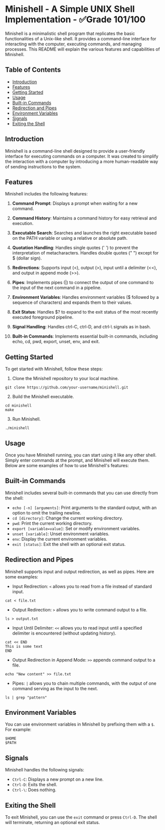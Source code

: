 # Minishell - A Simple UNIX Shell Implementation - ✅Grade 101/100

Minishell is a minimalistic shell program that replicates the basic functionalities of a Unix-like shell. It provides a command-line interface for interacting with the computer, executing commands, and managing processes. This README will explain the various features and capabilities of Minishell.

## Table of Contents

- [Introduction](#introduction)
- [Features](#features)
- [Getting Started](#getting-started)
- [Usage](#usage)
- [Built-in Commands](#built-in-commands)
- [Redirection and Pipes](#redirection-and-pipes)
- [Environment Variables](#environment-variables)
- [Signals](#signals)
- [Exiting the Shell](#exiting-the-shell)

## Introduction

Minishell is a command-line shell designed to provide a user-friendly interface for executing commands on a computer. It was created to simplify the interaction with a computer by introducing a more human-readable way of sending instructions to the system.

## Features

Minishell includes the following features:

1. **Command Prompt**: Displays a prompt when waiting for a new command.

2. **Command History**: Maintains a command history for easy retrieval and execution.

3. **Executable Search**: Searches and launches the right executable based on the PATH variable or using a relative or absolute path.

5. **Quotation Handling**: Handles single quotes (' ') to prevent the interpretation of metacharacters. Handles double quotes (" ") except for $ (dollar sign).

6. **Redirections**: Supports input (<), output (>), input until a delimiter (<<), and output in append mode (>>).

7. **Pipes**: Implements pipes (|) to connect the output of one command to the input of the next command in a pipeline.

8. **Environment Variables**: Handles environment variables ($ followed by a sequence of characters) and expands them to their values.

9. **Exit Status**: Handles $? to expand to the exit status of the most recently executed foreground pipeline.

10. **Signal Handling**: Handles ctrl-C, ctrl-D, and ctrl-\ signals as in bash.

11. **Built-in Commands**: Implements essential built-in commands, including echo, cd, pwd, export, unset, env, and exit.

## Getting Started

To get started with Minishell, follow these steps:

1. Clone the Minishell repository to your local machine.

~~~shell
git clone https://github.com/your-username/minishell.git
~~~

2. Build the Minishell executable.

~~~shell
cd minishell
make
~~~

3. Run Minishell.

~~~shell
./minishell
~~~

## Usage

Once you have Minishell running, you can start using it like any other shell. Simply enter commands at the prompt, and Minishell will execute them. Below are some examples of how to use Minishell's features:

## Built-in Commands

Minishell includes several built-in commands that you can use directly from the shell:

- `echo [-n] [arguments]`: Print arguments to the standard output, with an option to omit the trailing newline.
- `cd [directory]`: Change the current working directory.
- `pwd`: Print the current working directory.
- `export [variable=value]`: Set or modify environment variables.
- `unset [variable]`: Unset environment variables.
- `env`: Display the current environment variables.
- `exit [status]`: Exit the shell with an optional exit status.

## Redirection and Pipes

Minishell supports input and output redirection, as well as pipes. Here are some examples:

- Input Redirection: `<` allows you to read from a file instead of standard input.

~~~shell
cat < file.txt
~~~

- Output Redirection: `>` allows you to write command output to a file.

~~~shell
ls > output.txt
~~~

- Input Until Delimiter: `<<` allows you to read input until a specified delimiter is encountered (without updating history).

~~~shell
cat << END
This is some text
END
~~~

- Output Redirection in Append Mode: `>>` appends command output to a file.

~~~shell
echo "New content" >> file.txt
~~~

- Pipes: `|` allows you to chain multiple commands, with the output of one command serving as the input to the next.

~~~shell
ls | grep "pattern"
~~~

## Environment Variables

You can use environment variables in Minishell by prefixing them with a `$`. For example:

~~~shell
$HOME
$PATH
~~~

## Signals

Minishell handles the following signals:

- `Ctrl-C`: Displays a new prompt on a new line.
- `Ctrl-D`: Exits the shell.
- `Ctrl-\`: Does nothing.

## Exiting the Shell

To exit Minishell, you can use the `exit` command or press `Ctrl-D`. The shell will terminate, returning an optional exit status.


